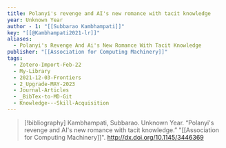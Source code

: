 ```yaml
---
title: Polanyi's revenge and AI's new romance with tacit knowledge
year: Unknown Year
author - 1: "[[Subbarao Kambhampati]]"
key: "[[@Kambhampati2021-lr]]"
aliases:
  - Polanyi's Revenge And Ai's New Romance With Tacit Knowledge
publisher: "[[Association for Computing Machinery]]"
tags:
  - Zotero-Import-Feb-22
  - My-Library
  - 2021-12-03-Frontiers
  - 2_Upgrade-MAY-2023
  - Journal-Articles
  - _BibTex-to-MD-Git
  - Knowledge---Skill-Acquisition
---
```


> [!bibliography]
> Kambhampati, Subbarao. Unknown Year. “Polanyi's revenge and AI's new romance with tacit knowledge.” "[[Association for Computing Machinery]]". http://dx.doi.org/10.1145/3446369